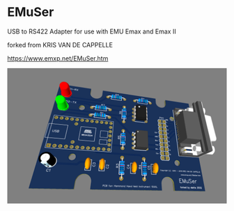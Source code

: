 # EMuSer

USB to RS422 Adapter for use with EMU Emax and Emax II

forked from KRIS VAN DE CAPPELLE 

https://www.emxp.net/EMuSer.htm

![pcb](https://github.com/futschikato/EMuSer/blob/main/emuser_pcb.png?raw=true)



